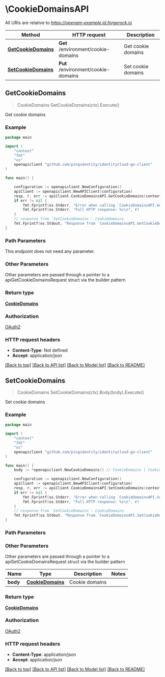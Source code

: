# \CookieDomainsAPI

All URIs are relative to *https://openam-example.id.forgerock.io*

Method | HTTP request | Description
------------- | ------------- | -------------
[**GetCookieDomains**](CookieDomainsAPI.md#GetCookieDomains) | **Get** /environment/cookie-domains | Get cookie domains
[**SetCookieDomains**](CookieDomainsAPI.md#SetCookieDomains) | **Put** /environment/cookie-domains | Set cookie domains



## GetCookieDomains

> CookieDomains GetCookieDomains(ctx).Execute()

Get cookie domains



### Example

```go
package main

import (
    "context"
    "fmt"
    "os"
    openapiclient "github.com/pingidentity/identitycloud-go-client"
)

func main() {

    configuration := openapiclient.NewConfiguration()
    apiClient := openapiclient.NewAPIClient(configuration)
    resp, r, err := apiClient.CookieDomainsAPI.GetCookieDomains(context.Background()).Execute()
    if err != nil {
        fmt.Fprintf(os.Stderr, "Error when calling `CookieDomainsAPI.GetCookieDomains``: %v\n", err)
        fmt.Fprintf(os.Stderr, "Full HTTP response: %v\n", r)
    }
    // response from `GetCookieDomains`: CookieDomains
    fmt.Fprintf(os.Stdout, "Response from `CookieDomainsAPI.GetCookieDomains`: %v\n", resp)
}
```

### Path Parameters

This endpoint does not need any parameter.

### Other Parameters

Other parameters are passed through a pointer to a apiGetCookieDomainsRequest struct via the builder pattern


### Return type

[**CookieDomains**](CookieDomains.md)

### Authorization

[OAuth2](../README.md#OAuth2)

### HTTP request headers

- **Content-Type**: Not defined
- **Accept**: application/json

[[Back to top]](#) [[Back to API list]](../README.md#documentation-for-api-endpoints)
[[Back to Model list]](../README.md#documentation-for-models)
[[Back to README]](../README.md)


## SetCookieDomains

> CookieDomains SetCookieDomains(ctx).Body(body).Execute()

Set cookie domains



### Example

```go
package main

import (
    "context"
    "fmt"
    "os"
    openapiclient "github.com/pingidentity/identitycloud-go-client"
)

func main() {
    body := *openapiclient.NewCookieDomains() // CookieDomains | Cookie domains

    configuration := openapiclient.NewConfiguration()
    apiClient := openapiclient.NewAPIClient(configuration)
    resp, r, err := apiClient.CookieDomainsAPI.SetCookieDomains(context.Background()).Body(body).Execute()
    if err != nil {
        fmt.Fprintf(os.Stderr, "Error when calling `CookieDomainsAPI.SetCookieDomains``: %v\n", err)
        fmt.Fprintf(os.Stderr, "Full HTTP response: %v\n", r)
    }
    // response from `SetCookieDomains`: CookieDomains
    fmt.Fprintf(os.Stdout, "Response from `CookieDomainsAPI.SetCookieDomains`: %v\n", resp)
}
```

### Path Parameters



### Other Parameters

Other parameters are passed through a pointer to a apiSetCookieDomainsRequest struct via the builder pattern


Name | Type | Description  | Notes
------------- | ------------- | ------------- | -------------
 **body** | [**CookieDomains**](CookieDomains.md) | Cookie domains | 

### Return type

[**CookieDomains**](CookieDomains.md)

### Authorization

[OAuth2](../README.md#OAuth2)

### HTTP request headers

- **Content-Type**: application/json
- **Accept**: application/json

[[Back to top]](#) [[Back to API list]](../README.md#documentation-for-api-endpoints)
[[Back to Model list]](../README.md#documentation-for-models)
[[Back to README]](../README.md)

